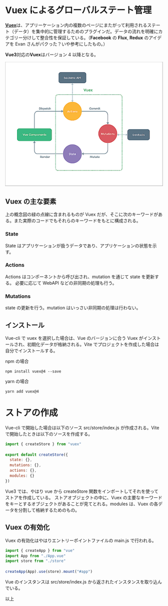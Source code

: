# Vuex によるグローバルステート管理

[**Vuex**](https://next.vuex.vuejs.org/ja/index.html)は、アプリーケーション内の複数のページにまたがって利用されるステート（データ）を集中的に管理するためのプラグインだ。データの流れを明確にカテゴリー分けして整合性を保証している。（**Facebook** の **Flux**, **Redux** のアイデアを Evan さんがパクった？いや参考にしたもの。）

**Vue3**対応の**Vuex**はバージョン 4 以降となる。

![vuex概念図](vuex.png)

## Vuex の主な要素

上の概念図の緑の点線に含まれるものが Vuex だが、そこに次のキーワードがある。また実際のコードでもそれらのキーワードをもとに構成される。

### State

State はアプリケーションが扱うデータであり、アプリケーションの状態を示す。

### Actions

Actions はコンポーネントから呼び出され、mutation を通じて state を更新する。
必要に応じて WebAPI などの非同期の処理も行う。

### Mutations

state の更新を行う。mutation はいっさい非同期の処理は行わない。

## インストール

Vue-cli で vuex を選択した場合は、Vue のバージョンに合う Vuex がインストールされ、初期化データが格納される。Vite でプロジェクトを作成した場合は自分でインストールする。

npm の場合

```shell
npm install vuex@4 --save
```

yarn の場合

```shell
yarn add vuex@4
```

# ストアの作成

Vue-cli で開始した場合は以下のソース src/store/index.js が作成される。Vite で開始したときは以下のソースを作成する。

```js
import { createStore } from "vuex"

export default createStore({
  state: {},
  mutations: {},
  actions: {},
  modules: {}
})
```

Vue3 では、やはり vue から createStore 関数をインポートしてそれを使ってストアを作成している。
ストアオブジェクトの中に、Vuex の主要なキーワードをキーとするオブジェクトがあることが見てとれる。modules は、Vuex の各データを分割して格納するためのもの。

## Vuex の有効化

Vuex の有効化はやはりエントリーポイントファイルの main.js で行われる。

```js
import { createApp } from "vue"
import App from "./App.vue"
import store from "./store"

createApp(App).use(store).mount("#app")
```

Vue のインスタンスは src/store/index.js から返されたインスタンスを取り込んでいる。

以上
